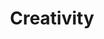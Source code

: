 ---
pid: llg54
title: Creativity
location_transcription: 
coordinates: "[-75.17266079404, 40.032915433659]"
zipcode: '19119'
gen_neighborhood: Northwest Philadelphia
neighborhood: Mount Airy
outside_phl: 
age: '17'
age_range: 13-19
instagram: 
image_file_name: llg_54.jpg
proposal_transcription: |-
  11yrd x 8yrd


  OR

  open doorway

  white floor

  mirror

  11yrdx8yrd
topic: 
topic_summary: '0'
type: Space
keywords_other: creativity, empty space, bare stage, potential
credit: Sekou Hamer
image_labels: 
twitter: 
facebook: 
permalink: "/monuments/llg54/"
layout: item-page
---